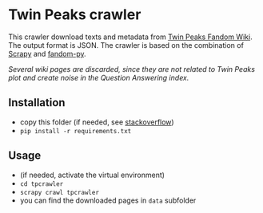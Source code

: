 # Twin Peaks crawler

This crawler download texts and metadata from [Twin Peaks Fandom Wiki](https://twinpeaks.fandom.com/wiki/Twin_Peaks_Wiki). The output format is JSON. The crawler is based on the combination of [Scrapy](https://github.com/scrapy/scrapy) and [fandom-py](https://github.com/NikolajDanger/fandom-py).

*Several wiki pages are discarded, since they are not related to Twin Peaks plot and create noise in the Question Answering index.*

## Installation
- copy this folder (if needed, see [stackoverflow](https://stackoverflow.com/questions/7106012/download-a-single-folder-or-directory-from-a-github-repo))
- `pip install -r requirements.txt`

## Usage
- (if needed, activate the virtual environment)
- `cd tpcrawler`
- `scrapy crawl tpcrawler`
- you can find the downloaded pages in `data` subfolder
